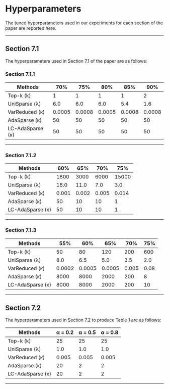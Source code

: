 # Hyperparameters

The tuned hyperparameters used in our experiments for each section of the paper are reported here.

---

## Section 7.1

The hyperparameters used in Section 7.1 of the paper are as follows:

### Section 7.1.1

| Methods          | 70% | 75% | 80% | 85% | 90% |
|-----------------|-----|-----|-----|-----|-----|
| Top-k (k)        | 1   | 1   | 1   | 1   | 2   |
| UniSparse (λ)    | 6.0 | 6.0 | 6.0 | 5.4 | 1.6 |
| VarReduced (κ)   |0.0005|0.0008|0.0005|0.0008|0.0008|
| AdaSparse (κ)| 50 | 50 | 50 | 50 | 50 |
| LC-AdaSparse (κ)| 50 | 50 | 50 | 50 | 50 |

---

### Section 7.1.2
| Methods           | 60%  | 65%  | 70%  | 75%  |
|-------------------|------|------|------|------|
| Top-k (k)         | 1800    | 3000 | 6000 | 15000 |
| UniSparse (λ)     | 16.0    | 11.0 | 7.0  | 3.0   |
| VarReduced (κ)    | 0.001   | 0.002| 0.005| 0.014 |
| AdaSparse (κ)     | 50    | 10   | 10   | 1     |
| LC-AdaSparse (κ)  | 50   | 10   | 10   | 1     |



---

### Section 7.1.3

| Methods          | 55% | 60% | 65% | 70% | 75% |
|-----------------|-----|-----|-----|-----|-----|
| Top-k (k)        | 50  | 80  | 120 | 200 | 600 |
| UniSparse (λ)    | 8.0 | 6.5 | 5.0 | 3.5 | 2.0 |
| VarReduced (κ)   |0.0002|0.0005|0.0005|0.005|0.08|
| AdaSparse (κ)| 8000 | 8000 | 2000 | 200 | 8 |
| LC-AdaSparse (κ)| 8000 | 8000 | 2000 | 200 | 10 |

---

## Section 7.2

The hyperparameters used in Section 7.2 to produce Table 1 are as follows:


| Methods           | α = 0.2 | α = 0.5 | α = 0.8 |
|------------------|---------|---------|---------|
| Top-k (k)         | 25      | 25      | 25      |
| UniSparse (λ)     | 1.0     | 1.0     | 1.0     |
| VarReduced (κ)    | 0.005   | 0.005   | 0.005   |
| AdaSparse (κ) | 20      | 2       | 2       |
| LC-AdaSparse (κ) | 20      | 2       | 2       |

---
